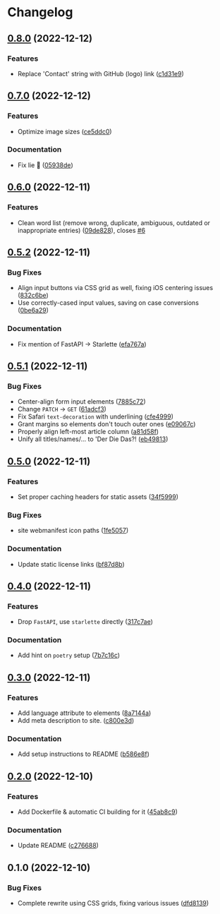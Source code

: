 # Changelog

## [0.8.0](https://github.com/alexpovel/derdiedas/compare/v0.7.0...v0.8.0) (2022-12-12)


### Features

* Replace 'Contact' string with GitHub (logo) link ([c1d31e9](https://github.com/alexpovel/derdiedas/commit/c1d31e90a8b2aa90032beb3ed15ee1ff1d421644))

## [0.7.0](https://github.com/alexpovel/derdiedas/compare/v0.6.0...v0.7.0) (2022-12-12)


### Features

* Optimize image sizes ([ce5ddc0](https://github.com/alexpovel/derdiedas/commit/ce5ddc00a4886fc21ba8c3657cb4246570693ffd))


### Documentation

* Fix lie 👀 ([05938de](https://github.com/alexpovel/derdiedas/commit/05938debe346a5fc14f8ac74fe56ccd30add3cf6))

## [0.6.0](https://github.com/alexpovel/derdiedas/compare/v0.5.2...v0.6.0) (2022-12-11)


### Features

* Clean word list (remove wrong, duplicate, ambiguous, outdated or inappropriate entries) ([09de828](https://github.com/alexpovel/derdiedas/commit/09de8284bd0ebf217f135887798228c49818976f)), closes [#6](https://github.com/alexpovel/derdiedas/issues/6)

## [0.5.2](https://github.com/alexpovel/derdiedas/compare/v0.5.1...v0.5.2) (2022-12-11)


### Bug Fixes

* Align input buttons via CSS grid as well, fixing iOS centering issues ([832c6be](https://github.com/alexpovel/derdiedas/commit/832c6be28252017fcde1676f960e472f46bf731b))
* Use correctly-cased input values, saving on case conversions ([0be6a29](https://github.com/alexpovel/derdiedas/commit/0be6a29d0890307dac3fc45b29fde7a62a15ca5d))


### Documentation

* Fix mention of FastAPI -&gt; Starlette ([efa767a](https://github.com/alexpovel/derdiedas/commit/efa767afc8b3ed8ea2e178ecafee945547f8ba82))

## [0.5.1](https://github.com/alexpovel/derdiedas/compare/v0.5.0...v0.5.1) (2022-12-11)


### Bug Fixes

* Center-align form input elements ([7885c72](https://github.com/alexpovel/derdiedas/commit/7885c7205b6004e1e28d956be01ee40cfa04c15b))
* Change `PATCH` -&gt; `GET` ([61adcf3](https://github.com/alexpovel/derdiedas/commit/61adcf30877fb55a95143a0dba4338517eaf407d))
* Fix Safari `text-decoration` with underlining ([cfe4999](https://github.com/alexpovel/derdiedas/commit/cfe4999d8d155ff469d4541dd033b05676493816))
* Grant margins so elements don't touch outer ones ([e09067c](https://github.com/alexpovel/derdiedas/commit/e09067c889bdf78e5acaab43788ffc6ab513706c))
* Properly align left-most article column ([a81d58f](https://github.com/alexpovel/derdiedas/commit/a81d58fc051ad3ee2bf67cc533706fbf6e374c13))
* Unify all titles/names/... to 'Der Die Das?! ([eb49813](https://github.com/alexpovel/derdiedas/commit/eb4981343166cc443697697918a526101eba85df))

## [0.5.0](https://github.com/alexpovel/derdiedas/compare/v0.4.0...v0.5.0) (2022-12-11)


### Features

* Set proper caching headers for static assets ([34f5999](https://github.com/alexpovel/derdiedas/commit/34f59993271d7c206faac008ae755fa94c0abd35))


### Bug Fixes

* site webmanifest icon paths ([1fe5057](https://github.com/alexpovel/derdiedas/commit/1fe505737940f38cff9b5b2413f23978e6faff2e))


### Documentation

* Update static license links ([bf87d8b](https://github.com/alexpovel/derdiedas/commit/bf87d8b6841a9ebeb5b1b605abf63f169149cb12))

## [0.4.0](https://github.com/alexpovel/derdiedas/compare/v0.3.0...v0.4.0) (2022-12-11)


### Features

* Drop `FastAPI`, use `starlette` directly ([317c7ae](https://github.com/alexpovel/derdiedas/commit/317c7aee2293ae3d7d69329fdb3ee04d4870540f))


### Documentation

* Add hint on `poetry` setup ([7b7c16c](https://github.com/alexpovel/derdiedas/commit/7b7c16c0a5c6fa00297f61f6537300b2d291a496))

## [0.3.0](https://github.com/alexpovel/derdiedas/compare/v0.2.0...v0.3.0) (2022-12-11)


### Features

* Add language attribute to elements ([8a7144a](https://github.com/alexpovel/derdiedas/commit/8a7144a91b4b84d59db3f52b8a4cbcc74831ab0a))
* Add meta description to site. ([c800e3d](https://github.com/alexpovel/derdiedas/commit/c800e3d7d1f9b451f94db9b4f95484ae0751a31d))


### Documentation

* Add setup instructions to README ([b586e8f](https://github.com/alexpovel/derdiedas/commit/b586e8fae0c754b64d617f2a2b5a37679274f067))

## [0.2.0](https://github.com/alexpovel/derdiedas/compare/v0.1.0...v0.2.0) (2022-12-10)


### Features

* Add Dockerfile & automatic CI building for it ([45ab8c9](https://github.com/alexpovel/derdiedas/commit/45ab8c9a84f46eae289e085c8a8fefc3c0cc862e))


### Documentation

* Update README ([c276688](https://github.com/alexpovel/derdiedas/commit/c276688614f8a3cdfc97972495a2880d3b29adfb))

## 0.1.0 (2022-12-10)


### Bug Fixes

* Complete rewrite using CSS grids, fixing various issues ([dfd8139](https://github.com/alexpovel/derdiedas/commit/dfd813940d6be0fa73f0462dfbae742748972389))
